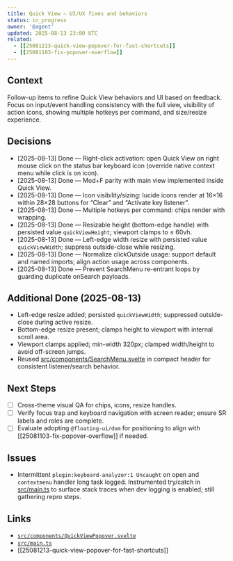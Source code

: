 ```yaml
---
title: Quick View — UI/UX fixes and behaviors
status: in_progress
owner: '@agent'
updated: 2025-08-13 23:00 UTC
related:
  - [[25081213-quick-view-popover-for-fast-shortcuts]]
  - [[25081103-fix-popover-overflow]]
---
```


## Context

Follow-up items to refine Quick View behaviors and UI based on feedback. Focus on input/event handling consistency with the full view, visibility of action icons, showing multiple hotkeys per command, and size/resize experience.

## Decisions

- [2025-08-13] Done — Right-click activation: open Quick View on right mouse click on the status bar keyboard icon (override native context menu while click is on icon).
- [2025-08-13] Done — Mod+F parity with main view implemented inside Quick View.
- [2025-08-13] Done — Icon visibility/sizing: lucide icons render at 16×16 within 28×28 buttons for “Clear” and “Activate key listener”.
- [2025-08-13] Done — Multiple hotkeys per command: chips render with wrapping.
- [2025-08-13] Done — Resizable height (bottom-edge handle) with persisted value `quickViewHeight`; viewport clamps to ≤ 60vh.
- [2025-08-13] Done — Left-edge width resize with persisted value `quickViewWidth`; suppress outside-close while resizing.
- [2025-08-13] Done — Normalize clickOutside usage: support default and named imports; align action usage across components.
- [2025-08-13] Done — Prevent SearchMenu re-entrant loops by guarding duplicate onSearch payloads.

## Additional Done (2025-08-13)

- Left-edge resize added; persisted `quickViewWidth`; suppressed outside-close during active resize.
- Bottom-edge resize present; clamps height to viewport with internal scroll area.
- Viewport clamps applied; min-width 320px; clamped width/height to avoid off-screen jumps.
- Reused [src/components/SearchMenu.svelte](src/components/SearchMenu.svelte) in compact header for consistent listener/search behavior.

## Next Steps

- [ ] Cross-theme visual QA for chips, icons, resize handles.
- [ ] Verify focus trap and keyboard navigation with screen reader; ensure SR labels and roles are complete.
- [ ] Evaluate adopting `@floating-ui/dom` for positioning to align with [[25081103-fix-popover-overflow]] if needed.

## Issues

- Intermittent `plugin:keyboard-analyzer:1 Uncaught` on open and `contextmenu` handler long task logged. Instrumented try/catch in [src/main.ts](src/main.ts) to surface stack traces when dev logging is enabled; still gathering repro steps.

## Links

- [`src/components/QuickViewPopover.svelte`](src/components/QuickViewPopover.svelte)
- [`src/main.ts`](src/main.ts)
- [[25081213-quick-view-popover-for-fast-shortcuts]]
